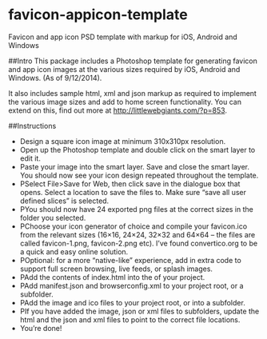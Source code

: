 favicon-appicon-template
========================

Favicon and app icon PSD template with markup for iOS, Android and Windows

##Intro
This package includes a Photoshop template for generating favicon and app icon images at the various sizes required by iOS, Android and Windows. (As of 9/12/2014).

It also includes sample html, xml and json markup as required to implement the various image sizes and add to home screen functionality. You can extend on this, find out more at http://littlewebgiants.com/?p=853.

##Instructions
- Design a square icon image at minimum 310x310px resolution.
- Open up the Photoshop template and double click on the smart layer to edit it.
- Paste your image into the smart layer. Save and close the smart layer. You should now see your icon design repeated throughout the template.
- PSelect File>Save for Web, then click save in the dialogue box that opens. Select a location to save the files to. Make sure “save all user defined slices” is selected.
- PYou should now have 24 exported png files at the correct sizes in the folder you selected.
- PChoose your icon generator of choice and compile your favicon.ico from the relevant sizes (16×16, 24×24, 32×32 and 64×64 – the files are called favicon-1.png, favicon-2.png etc). I’ve found convertico.org to be a quick and easy online solution.
- POptional: for a more “native-like” experience, add in extra code to support full screen browsing, live feeds, or splash images.
- PAdd the contents of index.html into the <head> of your project.
- PAdd manifest.json and browserconfig.xml to your project root, or a subfolder.
- PAdd the image and ico files to your project root, or into a subfolder.
- PIf you have added the image, json or xml files to subfolders, update the html and the json and xml files to point to the correct file locations.
- You’re done!

